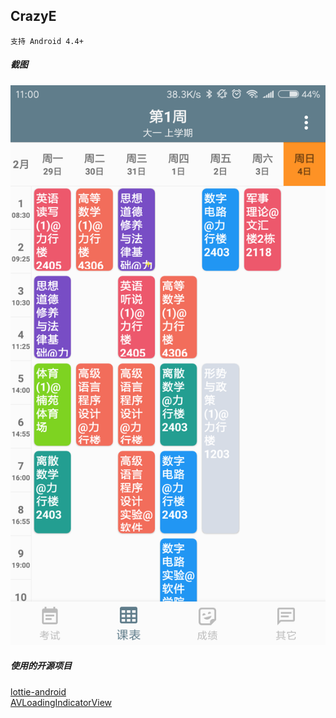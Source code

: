 ## CrazyE
    支持 Android 4.4+
##### 截图
![screenshot1](screenshot/screenshot1.png)

##### 使用的开源项目
[lottie-android](https://github.com/fullalien/lottie-android)  
[AVLoadingIndicatorView](https://github.com/81813780/AVLoadingIndicatorView)
